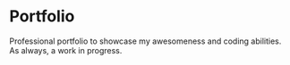 # Portfolio
Professional portfolio to showcase my awesomeness and coding abilities. As always, a work in progress. 
